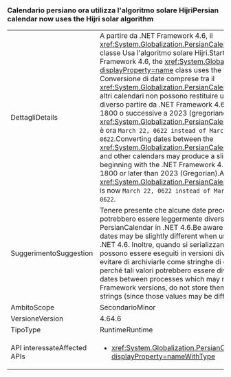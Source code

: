 ### <a name="persian-calendar-now-uses-the-hijri-solar-algorithm"></a><span data-ttu-id="b1d45-101">Calendario persiano ora utilizza l'algoritmo solare Hijri</span><span class="sxs-lookup"><span data-stu-id="b1d45-101">Persian calendar now uses the Hijri solar algorithm</span></span>

|   |   |
|---|---|
|<span data-ttu-id="b1d45-102">Dettagli</span><span class="sxs-lookup"><span data-stu-id="b1d45-102">Details</span></span>|<span data-ttu-id="b1d45-103">A partire da .NET Framework 4.6, il <xref:System.Globalization.PersianCalendar?displayProperty=name> classe Usa l'algoritmo solare Hijri.</span><span class="sxs-lookup"><span data-stu-id="b1d45-103">Starting with the .NET Framework 4.6, the <xref:System.Globalization.PersianCalendar?displayProperty=name> class uses the Hijri solar algorithm.</span></span> <span data-ttu-id="b1d45-104">Conversione di date comprese tra il <xref:System.Globalization.PersianCalendar?displayProperty=name> altri calendari non possono restituire un risultato leggermente diverso partire da .NET Framework 4.6 per le date precedenti a 1800 o successive a 2023 (gregoriano). Inoltre, <xref:System.Globalization.PersianCalendar.MinSupportedDateTime> è ora <code>March 22, 0622 instead of March 21, 0622</code>.</span><span class="sxs-lookup"><span data-stu-id="b1d45-104">Converting dates between the <xref:System.Globalization.PersianCalendar?displayProperty=name> and other calendars may produce a slightly different result beginning with the .NET Framework 4.6 for dates earlier than 1800 or later than 2023 (Gregorian).Also, <xref:System.Globalization.PersianCalendar.MinSupportedDateTime> is now <code>March 22, 0622 instead of March 21, 0622</code>.</span></span>|
|<span data-ttu-id="b1d45-105">Suggerimento</span><span class="sxs-lookup"><span data-stu-id="b1d45-105">Suggestion</span></span>|<span data-ttu-id="b1d45-106">Tenere presente che alcune date precedenti o successive potrebbero essere leggermente diverse quando si usa PersianCalendar in .NET 4.6.</span><span class="sxs-lookup"><span data-stu-id="b1d45-106">Be aware that some early or late dates may be slightly different when using the PersianCalendar in .NET 4.6.</span></span> <span data-ttu-id="b1d45-107">Inoltre, quando si serializzano le date tra processi che possono essere eseguiti in versioni diverse di .NET Framework, evitare di archiviarle come stringhe di data PersianCalendar, perché tali valori potrebbero essere diversi.</span><span class="sxs-lookup"><span data-stu-id="b1d45-107">Also, when serializing dates between processes which may run on different .NET Framework versions, do not store them as PersianCalendar date strings (since those values may be different).</span></span>|
|<span data-ttu-id="b1d45-108">Ambito</span><span class="sxs-lookup"><span data-stu-id="b1d45-108">Scope</span></span>|<span data-ttu-id="b1d45-109">Secondario</span><span class="sxs-lookup"><span data-stu-id="b1d45-109">Minor</span></span>|
|<span data-ttu-id="b1d45-110">Versione</span><span class="sxs-lookup"><span data-stu-id="b1d45-110">Version</span></span>|<span data-ttu-id="b1d45-111">4.6</span><span class="sxs-lookup"><span data-stu-id="b1d45-111">4.6</span></span>|
|<span data-ttu-id="b1d45-112">Tipo</span><span class="sxs-lookup"><span data-stu-id="b1d45-112">Type</span></span>|<span data-ttu-id="b1d45-113">Runtime</span><span class="sxs-lookup"><span data-stu-id="b1d45-113">Runtime</span></span>|
|<span data-ttu-id="b1d45-114">API interessate</span><span class="sxs-lookup"><span data-stu-id="b1d45-114">Affected APIs</span></span>|<ul><li><xref:System.Globalization.PersianCalendar?displayProperty=nameWithType></li></ul>|


